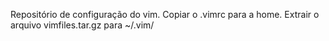 Repositório de configuração do vim.
Copiar o .vimrc para a home.
Extrair o arquivo vimfiles.tar.gz para ~/.vim/
